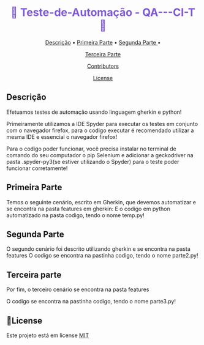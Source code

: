 
<h1 align="center" style="color: #805ad5; font-weight: bold;">🚀 Teste-de-Automação - QA---CI-T 🚀</h1>

<p align="center">
 <a href="#descrição">Descrição</a> • 
 <a href="#parte">Primeira Parte</a> • 
 <a href="#parte">Segunda Parte </a> •
</p>

<p align="center">
  <a href="#parte">Terceira Parte </a>
  </p>
  
  <p align="center">
  <a href="#Contributors">Contributors</a>
   </p>
   
   <p align="center">
   <a href="#license">License</a>
   </p>


<h2 id="descrição">Descrição </h2>

Efetuamos testes de automação usando linguagem gherkin e python!

Primeiramente utilizamos a IDE Spyder para executar os testes em conjunto com o navegador firefox,
para o codigo executar é recomendado utilizar a mesma IDE e essencial o navegador firefox!

Para o codigo poder funcionar, você precisa instalar no terminal de comando do seu computador o pip Selenium
e adicionar a geckodriver na pasta .spyder-py3(se estiver utilizando o Spyder) para o teste poder funcionar corretamente!

<h2 id="parte">Primeira Parte </h2>

Temos o seguinte cenário, escrito em Gherkin, que devemos automatizar e se encontra na pasta features em gherkin:
E o codigo em python automatizado na pasta codigo, tendo o nome temp.py!

<h2 id="parte">Segunda Parte  </h2>

O segundo cenário foi descrito utilizando gherkin e se encontra na pasta features
O codigo se encontra na pastinha codigo, tendo o nome parte2.py!


<h2 id="parte">Terceira parte </h2>

Por fim, o terceiro cenário se encontra na pasta features 

O codigo se encontra na pastinha codigo, tendo o nome parte3.py!

<h2 id="license">📃License  </h2>

Este projeto está em license [MIT](LICENSE) 

